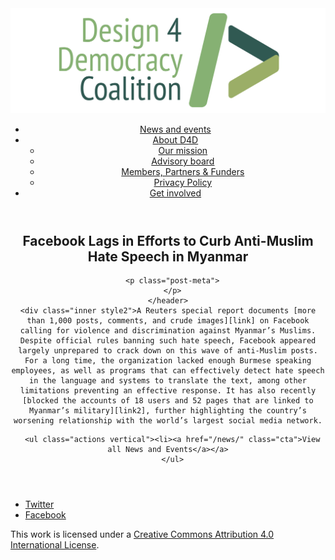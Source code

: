 <!DOCTYPE html>
<html lang="en_US"><head>
  <meta charset="utf-8">
  <meta http-equiv="X-UA-Compatible" content="IE=edge">
  <meta name="viewport" content="width=device-width, initial-scale=1">
  <link rel="apple-touch-icon" sizes="180x180" href="/assets/favicon/apple-touch-icon.png">
  <link rel="icon" type="image/png" sizes="32x32" href="/assets/favicon/favicon-32x32.png">
  <link rel="icon" type="image/png" sizes="16x16" href="/assets/favicon/favicon-16x16.png">
  <link rel="manifest" href="/site.webmanifest">
  <link rel="mask-icon" href="/assets/favicon/safari-pinned-tab.svg" color="#5bbad5">
  <meta name="msapplication-TileColor" content="#00aba9">
  <meta name="theme-color" content="#ffffff">

  
  <!-- Begin Jekyll SEO tag v2.4.0 -->
<title>Facebook Lags in Efforts to Curb Anti-Muslim Hate Speech in Myanmar | D4D Coalition</title>
<meta name="generator" content="Jekyll v3.7.3" />
<meta property="og:title" content="Facebook Lags in Efforts to Curb Anti-Muslim Hate Speech in Myanmar" />
<meta property="og:locale" content="en_US" />
<meta name="description" content="A Reuters special report documents more than 1,000 posts, comments, and crude images on Facebook calling for violence and discrimination against Myanmar’s Muslims. Despite official rules banning such hate speech, Facebook appeared largely unprepared to crack down on this wave of anti-Muslim posts. For a long time, the organization lacked enough Burmese speaking employees, as well as programs that can effectively detect hate speech in the language and systems to translate the text, among other limitations preventing an effective response. It has also recently blocked the accounts of 18 users and 52 pages that are linked to Myanmar’s military, further highlighting the country’s worsening relationship with the world’s largest social media network." />
<meta property="og:description" content="A Reuters special report documents more than 1,000 posts, comments, and crude images on Facebook calling for violence and discrimination against Myanmar’s Muslims. Despite official rules banning such hate speech, Facebook appeared largely unprepared to crack down on this wave of anti-Muslim posts. For a long time, the organization lacked enough Burmese speaking employees, as well as programs that can effectively detect hate speech in the language and systems to translate the text, among other limitations preventing an effective response. It has also recently blocked the accounts of 18 users and 52 pages that are linked to Myanmar’s military, further highlighting the country’s worsening relationship with the world’s largest social media network." />
<link rel="canonical" href="https://d4dcoalition.org/news/Facebook-Lags-in-Efforts-to-Curb-Anti-Muslim-Hate-Speech-in-Myanmar.html" />
<meta property="og:url" content="https://d4dcoalition.org/news/Facebook-Lags-in-Efforts-to-Curb-Anti-Muslim-Hate-Speech-in-Myanmar.html" />
<meta property="og:site_name" content="D4D Coalition" />
<meta property="og:type" content="article" />
<meta property="article:published_time" content="2018-08-27T00:00:00-04:00" />
<meta name="twitter:card" content="summary" />
<meta name="twitter:site" content="@design4dem" />
<meta name="google-site-verification" content="" />
<script type="application/ld+json">
{"description":"A Reuters special report documents more than 1,000 posts, comments, and crude images on Facebook calling for violence and discrimination against Myanmar’s Muslims. Despite official rules banning such hate speech, Facebook appeared largely unprepared to crack down on this wave of anti-Muslim posts. For a long time, the organization lacked enough Burmese speaking employees, as well as programs that can effectively detect hate speech in the language and systems to translate the text, among other limitations preventing an effective response. It has also recently blocked the accounts of 18 users and 52 pages that are linked to Myanmar’s military, further highlighting the country’s worsening relationship with the world’s largest social media network.","@type":"BlogPosting","url":"https://d4dcoalition.org/news/Facebook-Lags-in-Efforts-to-Curb-Anti-Muslim-Hate-Speech-in-Myanmar.html","publisher":{"@type":"Organization","logo":{"@type":"ImageObject","url":"https://d4dcoalition.org/assets/img/logos/d4d-logo.png"}},"headline":"Facebook Lags in Efforts to Curb Anti-Muslim Hate Speech in Myanmar","dateModified":"2018-08-27T00:00:00-04:00","datePublished":"2018-08-27T00:00:00-04:00","mainEntityOfPage":{"@type":"WebPage","@id":"https://d4dcoalition.org/news/Facebook-Lags-in-Efforts-to-Curb-Anti-Muslim-Hate-Speech-in-Myanmar.html"},"@context":"http://schema.org"}</script>
<!-- End Jekyll SEO tag -->

  <link rel="stylesheet" href="/tarteaucitron/css/tarteaucitron.css">
  <link rel="stylesheet" href="/assets/main.css">

  <link type="application/atom+xml" rel="alternate" href="https://d4dcoalition.org/feed.xml" title="D4D Coalition" />

</head>
<body>
  <!-- Wrapper -->
  <div id="wrapper"><header class="" role="banner" id="header">
    <!-- Logo -->
    <div class="logo">
      <a class="site-title" rel="author" href="/"><img src="/assets/img/d4d-logo.png" alt="D4D Coalition" /></a>
    </div><!-- to do: figure out how to manage dropdown -->
      <!-- Nav -->
      <nav id="nav"><ul><li class="current">
            <a class="page-link" href="/news/">
              News and events
            </a></li><li class="">
            <a class="page-link icon fa-angle-down" href="/areas-focus/">
              About D4D
            </a><ul><li>
                  <a href="/areas-focus/#">
                    Our mission
                  </a>
              </li><li>
                  <a href="/advisory-board/#">
                    Advisory board
                  </a>
              </li><li>
                  <a href="/members-partners-funders/#">
                    Members, Partners &amp; Funders
                  </a>
              </li><li>
                  <a href="/privacy-policy.html#">
                    Privacy Policy
                  </a>
              </li></ul></li><li class="">
            <a class="page-link" href="/join-us/">
              Get involved
            </a></li></ul></nav></header>
<section class="main alt event" aria-label="Content">
    <header>
      <h2 class="post-title">Facebook Lags in Efforts to Curb Anti-Muslim Hate Speech in Myanmar</h2>
      

      <p class="post-meta">
      </p>
    </header>
    <div class="inner style2">A Reuters special report documents [more than 1,000 posts, comments, and crude images][link] on Facebook calling for violence and discrimination against Myanmar’s Muslims. Despite official rules banning such hate speech, Facebook appeared largely unprepared to crack down on this wave of anti-Muslim posts. For a long time, the organization lacked enough Burmese speaking employees, as well as programs that can effectively detect hate speech in the language and systems to translate the text, among other limitations preventing an effective response. It has also recently [blocked the accounts of 18 users and 52 pages that are linked to Myanmar’s military][link2], further highlighting the country’s worsening relationship with the world’s largest social media network.

[link]: https://www.reuters.com/investigates/special-report/myanmar-facebook-hate/

[link2]: https://www.reuters.com/article/us-myanmar-facebook/facebook-bans-myanmar-army-chief-others-in-unprecedented-move-idUSKCN1LC0R7


      <ul class="actions vertical"><li><a href="/news/" class="cta">View all News and Events</a></a>
      </ul>
  </div>
</section>
<footer id="footer" class="accent3">
  <ul class="icons">
    <li><a href="https://twitter.com/design4dem" class="icon alt fa-twitter"><span class="label">Twitter</span></a></li>
    <li><a href="https://www.facebook.com/Design4Democracy" class="icon alt fa-facebook"><span class="label">Facebook</span></a></li>
    <!--li><a href="#" class="icon alt fa-instagram"><span class="label">Instagram</span></a></li>
    <li><a href="#" class="icon alt fa-github"><span class="label">GitHub</span></a></li>
    <li><a href="#" class="icon alt fa-phone"><span class="label">Phone</span></a></li>
    <li><a href="#" class="icon alt fa-envelope-o"><span class="label">Email</span></a></li-->
  </ul>
  <p class="copyright">This work is licensed under a <a rel="license" href="http://creativecommons.org/licenses/by/4.0/">Creative Commons Attribution 4.0 International License</a>.</p>
</footer>
</div><!-- /wrapper -->
  <!-- Scripts -->
    <script src="/assets/js/scripts.min.js"></script><script src="/tarteaucitron/tarteaucitron.js"></script>
    <script type="text/javascript">
    (function($) {
      $(document).ready(function(){
        tarteaucitron.init({
          "hashtag": "#tarteaucitron", /* Automatically open the panel with the hashtag */
          "highPrivacy": false, /* disabling the auto consent feature on navigation? */
          "orientation": "top", /* the big banner should be on 'top' or 'bottom'? */
          "adblocker": false, /* Display a message if an adblocker is detected */
          "showAlertSmall": true, /* show the small banner on bottom right? */
          "cookieslist": true, /* Display the list of cookies installed ? */
          "removeCredit": false, /* remove the credit link? */
          //"cookieDomain": ".example.com" /* Domain name on which the cookie for the subdomains will be placed */
        });
      });
    })(jQuery);
    </script><script type="text/javascript">
  tarteaucitron.user.analyticsUa = 'UA-120811815-1';
  tarteaucitron.user.analyticsMore = function () { /* add here your optionnal ga.push() */ };
  (tarteaucitron.job = tarteaucitron.job || []).push('analytics');
</script></body>

</html>
